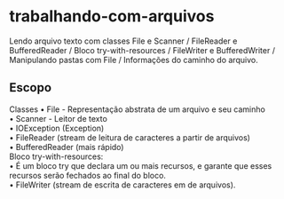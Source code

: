 # trabalhando-com-arquivos
Lendo arquivo texto com classes File e Scanner / FileReader e BufferedReader / Bloco try-with-resources / FileWriter e BufferedWriter / Manipulando pastas com File / Informações do caminho do arquivo.
## Escopo
Classes
• File - Representação abstrata de um arquivo e seu caminho\
• Scanner - Leitor de texto\
• IOException (Exception)\
• FileReader (stream de leitura de caracteres a partir de arquivos)\
• BufferedReader (mais rápido)\
Bloco try-with-resources:\
• É um bloco try que declara um ou mais recursos, e garante que esses
recursos serão fechados ao final do bloco.\
• FileWriter (stream de escrita de caracteres em de arquivos).
